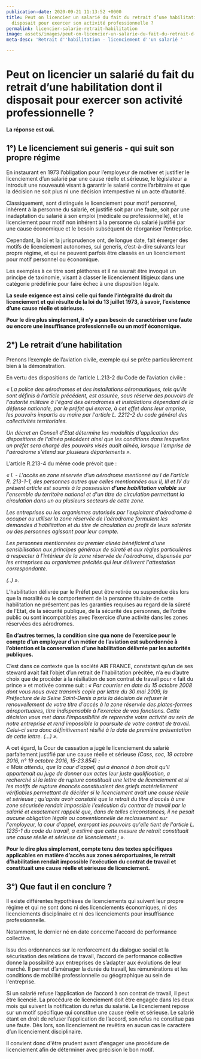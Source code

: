 ```yaml
---
publication-date: 2020-09-21 11:13:52 +0000
title: Peut on licencier un salarié du fait du retrait d’une habilitation dont il
  disposait pour exercer son activité professionnelle ?
permalink: licencier-salarie-retrait-habilitation
image: assets/images/peut-on-licencier-un-salarie-du-fait-du-retrait-d-une-habilitation-dont-il-disposait-pour-exercer-son-activite-professionnelle.png
meta-desc: 'Retrait d''habilitation - licenciement d''un salarié '

---
```

# **Peut on licencier un salarié du fait du retrait d’une habilitation dont il disposait pour exercer son activité professionnelle ?**

**La réponse est oui.**

## **1°) Le licenciement sui generis - qui suit son propre régime** 

En instaurant en 1973 l’obligation pour l’employeur de motiver et justifier le licenciement d’un salarié par une cause réelle et sérieuse, le législateur a introduit une nouveauté visant à garantir le salarié contre l’arbitraire et que la décision ne soit plus ni une décision intempestive ni un acte d’autorité.

Classiquement, sont distingués le licenciement pour motif personnel, inhérent à la personne du salarié, et justifié soit par une faute, soit par une inadaptation du salarié à son emploi (médicale ou professionnelle), et le licenciement pour motif non inhérent à la personne du salarié justifié par une cause économique et le besoin subséquent de réorganiser l’entreprise.

Cependant, la loi et la jurisprudence ont, de longue date, fait émerger des motifs de licenciement autonomes, sui generis, c’est-à-dire suivants leur propre régime, et qui ne peuvent parfois être classés en un licenciement pour motif personnel ou économique.

Les exemples à ce titre sont pléthores et il ne saurait être invoqué un principe de taxinomie, visant à classer le licenciement litigieux dans une catégorie prédéfinie pour faire échec à une disposition légale.

**La seule exigence est ainsi celle qui fonde l’intégralité du droit du licenciement et qui résulte de la loi du 13 juillet 1973, à savoir, l’existence d’une cause réelle et sérieuse.**

**Pour le dire plus simplement, il n’y a pas besoin de caractériser une faute ou encore une insuffisance professionnelle ou un motif économique.**

## **2°) Le retrait d’une habilitation**

Prenons l’exemple de l’aviation civile, exemple qui se prête particulièrement bien à la démonstration.

En vertu des dispositions de l’article L.213-2 du Code de l’aviation civile :

_« La police des aérodromes et des installations aéronautiques, tels qu'ils sont définis à l'article précédent, est assurée, sous réserve des pouvoirs de l'autorité militaire à l'égard des aérodromes et installations dépendant de la défense nationale, par le préfet qui exerce, à cet effet dans leur emprise, les pouvoirs impartis au maire par l'article L. 2212-2 du code général des collectivités territoriales._

_Un décret en Conseil d'Etat détermine les modalités d'application des dispositions de l'alinéa précédent ainsi que les conditions dans lesquelles un préfet sera chargé des pouvoirs visés audit alinéa, lorsque l'emprise de l'aérodrome s'étend sur plusieurs départements »._

L’article R.213-4 du même code prévoit que :

_« I. - L'accès en zone réservée d'un aérodrome mentionné au I de l'article R. 213-1-1, des personnes autres que celles mentionnées aux II, III et IV du présent article est soumis à la possession **d'une habilitation valable** sur l'ensemble du territoire national et d'un titre de circulation permettant la circulation dans un ou plusieurs secteurs de cette zone._

_Les entreprises ou les organismes autorisés par l'exploitant d'aérodrome à occuper ou utiliser la zone réservée de l'aérodrome formulent les demandes d'habilitation et du titre de circulation au profit de leurs salariés ou des personnes agissant pour leur compte._

_Les personnes mentionnées au premier alinéa bénéficient d'une sensibilisation aux principes généraux de sûreté et aux règles particulières à respecter à l'intérieur de la zone réservée de l'aérodrome, dispensée par les entreprises ou organismes précités qui leur délivrent l'attestation correspondante._

_(..) »._

L’habilitation délivrée par le Préfet peut être retirée ou suspendue dès lors que la moralité ou le comportement de la personne titulaire de cette habilitation ne présentent pas les garanties requises au regard de la sûreté de l’Etat, de la sécurité publique, de la sécurité des personnes, de l’ordre public ou sont incompatibles avec l’exercice d’une activité dans les zones réservées des aérodromes.

**En d’autres termes, la condition sine qua none de l’exercice pour le compte d’un employeur d’un métier de l’aviation est subordonnée à l’obtention et la conservation d’une habilitation délivrée par les autorités publiques.**

C’est dans ce contexte que la société AIR FRANCE, constatant qu’un de ses steward avait fait l’objet d’un retrait de l’habilitation précitée, n’a eu d’autre choix que de procéder à la résiliation de son contrat de travail pour « fait du prince » et motivée comme suit : _« Par courrier en date du 15 octobre 2008 dont vous nous avez transmis copie par lettre du 30 mai 2009, la Préfecture de la Seine Saint-Denis a pris la décision de refuser le renouvellement de votre titre d'accès à la zone réservée des plates-formes aéroportuaires, titre indispensable à l'exercice de vos fonctions. Cette décision vous met dans l'impossibilité de reprendre votre activité au sein de notre entreprise et rend impossible la poursuite de votre contrat de travail. Celui-ci sera donc définitivement résilié à la date de première présentation de cette lettre. (…) »._

A cet égard, la Cour de cassation a jugé le licenciement du salarié parfaitement justifié par une cause réelle et sérieuse _(Cass, soc, 19 octobre 2016, n° 19 octobre 2016, 15-23.854) **:**_  
 _« Mais attendu, que la cour d'appel, qui a énoncé à bon droit qu'il appartenait au juge de donner aux actes leur juste qualification, a recherché si la lettre de rupture constituait une lettre de licenciement et si les motifs de rupture énoncés constituaient des griefs matériellement vérifiables permettant de décider si le licenciement avait une cause réelle et sérieuse ; qu'après avoir constaté que le retrait du titre d'accès à une zone sécurisée rendait impossible l'exécution du contrat de travail par le salarié et exactement rappelé que, dans de telles circonstances, il ne pesait aucune obligation légale ou conventionnelle de reclassement sur l'employeur, la cour d'appel, exerçant les pouvoirs qu'elle tient de l'article L. 1235-1 du code du travail, a estimé que cette mesure de retrait constituait une cause réelle et sérieuse de licenciement ; »._

**Pour le dire plus simplement, compte tenu des textes spécifiques applicables en matière d’accès aux zones aéroportuaires, le retrait d’habilitation rendait impossible l’exécution du contrat de travail et constituait une cause réelle et sérieuse de licenciement.**

## **3°) Que faut il en conclure ?** 

Il existe différentes hypothèses de licenciements qui suivent leur propre régime et qui ne sont donc ni des licenciements économiques, ni des licenciements disciplinaire et ni des licenciements pour insuffisance professionnelle. 

Notamment, le dernier né en date concerne l'accord de performance collective. 

Issu des ordonnances sur le renforcement du dialogue social et la sécurisation des relations de travail, l’accord de performance collective donne la possibilité aux entreprises de s’adapter aux évolutions de leur marché. Il permet d’aménager la durée du travail, les rémunérations et les conditions de mobilité professionnelle ou géographique au sein de l'entreprise.

Si un salarié refuse l’application de l’accord à son contrat de travail, il peut être licencié. La procédure de licenciement doit être engagée dans les deux mois qui suivent la notification du refus du salarié. Le licenciement repose sur un motif spécifique qui constitue une cause réelle et sérieuse. Le salarié étant en droit de refuser l’application de l’accord, son refus ne constitue pas une faute. Dès lors, son licenciement ne revêtira en aucun cas le caractère d’un licenciement disciplinaire. 

Il convient donc d'être prudent avant d'engager une procédure de licenciement afin de déterminer avec précision le bon motif. 